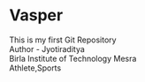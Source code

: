 # Vasper
This is my first Git Repository
<br>
Author - Jyotiraditya
<br>
Birla Institute of Technology Mesra
<br>
Athlete,Sports
